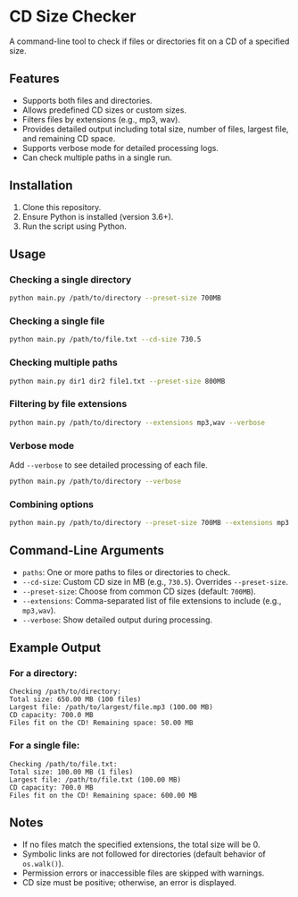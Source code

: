# CD Size Checker

A command-line tool to check if files or directories fit on a CD of a specified size.

## Features

- Supports both files and directories.
- Allows predefined CD sizes or custom sizes.
- Filters files by extensions (e.g., mp3, wav).
- Provides detailed output including total size, number of files, largest file, and remaining CD space.
- Supports verbose mode for detailed processing logs.
- Can check multiple paths in a single run.

## Installation

1. Clone this repository.
2. Ensure Python is installed (version 3.6+).
3. Run the script using Python.

## Usage

### Checking a single directory

```bash
python main.py /path/to/directory --preset-size 700MB
```

### Checking a single file

```bash
python main.py /path/to/file.txt --cd-size 730.5
```

### Checking multiple paths

```bash
python main.py dir1 dir2 file1.txt --preset-size 800MB
```

### Filtering by file extensions

```bash
python main.py /path/to/directory --extensions mp3,wav --verbose
```

### Verbose mode

Add `--verbose` to see detailed processing of each file.

```bash
python main.py /path/to/directory --verbose
```

### Combining options

```bash
python main.py /path/to/directory --preset-size 700MB --extensions mp3 --verbose
```

## Command-Line Arguments

- `paths`: One or more paths to files or directories to check.
- `--cd-size`: Custom CD size in MB (e.g., `730.5`). Overrides `--preset-size`.
- `--preset-size`: Choose from common CD sizes (default: `700MB`).
- `--extensions`: Comma-separated list of file extensions to include (e.g., `mp3,wav`).
- `--verbose`: Show detailed output during processing.

## Example Output

### For a directory:

```
Checking /path/to/directory:
Total size: 650.00 MB (100 files)
Largest file: /path/to/largest/file.mp3 (100.00 MB)
CD capacity: 700.0 MB
Files fit on the CD! Remaining space: 50.00 MB
```

### For a single file:

```
Checking /path/to/file.txt:
Total size: 100.00 MB (1 files)
Largest file: /path/to/file.txt (100.00 MB)
CD capacity: 700.0 MB
Files fit on the CD! Remaining space: 600.00 MB
```

## Notes

- If no files match the specified extensions, the total size will be 0.
- Symbolic links are not followed for directories (default behavior of `os.walk()`).
- Permission errors or inaccessible files are skipped with warnings.
- CD size must be positive; otherwise, an error is displayed.
